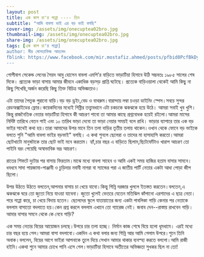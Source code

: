 ```yaml
---
layout: post
title: এক কাপ চা'র গপ্পো ---- তিন
subtitle: "আমি বাবলা ভাই এর বড় ভাই বলছি"
cover-img: /assets/img/onecuptea02bro.jpg
thumbnail-img: /assets/img/onecuptea02bro.jpg
share-img: /assets/img/onecuptea02bro.jpg
tags: [এক কাপ চা'র গপ্পো]
author: মীর মোসতাফিজ আহমেদ
fblink: https://www.facebook.com/mir.mostafiz.ahmed/posts/pfbid0PcfBkDydh8Ept1KTeJLE3MqEW5b8RT8Jp6q6bEon8AcAFcvcCtxTuuHPAdz6kg2El
---
```

<p>গোপীবাগ সেকেন্ড লেনের সৈয়দ আবু হোসেন বাবলা এমপি'র বাড়িতে ভাড়াটিয়া হিসাবে উঠি সম্ভবতঃ ১৯৮৫ সালের শেষ দিকে। প্রত্যেক ভাড়া বাসায় আমার জীবনে একাধিক বড়সড় প্রাপ্তি ঘটেছে। প্রত্যেক বাড়িওয়ালা থেকেই আমি কিছু না কিছু শিখেছি,অর্জন করেছি কিছু তিক্ত বিচিত্র অভিজ্ঞতাও।</p>
<p>এটা তাদের পৈতৃক পুরানো বাড়ি।বড় বড় ড্রইং,বেড ও বাথরুম।বারান্দায় লম্বা চওড়া ডাইনিং স্পেস।সবচে সুন্দর রেডঅক্সাইডের ফ্লোর।কয়েকদিনের মধ্যেই গিন্নীর তত্ত্বাবধানে এটা চকচকে ঝকঝকে হয়ে উঠে।  আমরা সবাই খুব খুশি। কিন্তু রাজনৈতিক নেতার ভাড়াটিয়া হিসাবে কী আচরণ পাবো তা আমার কাছে প্রশ্নবোধক হয়েই রইলো।আমরা মাসের নির্দিষ্ট তারিখে বেতন পাই এবং ১০ তারিখ ভাড়া দেবো তা ভাড়া নেয়ার সময়ই বলে রাখি। ভাড়ার ব্যাপারে তার এক বড় ভাইর সাথেই কথা হয়।তারা আমাদের উপর মানে তিন তলা বাড়ির তৃতীয় তলায় থাকেন।ওখান থেকে ফোনে বড় ভাইকে বলতে শুনি "আমি বাবলা ভাইর বড়ভাই" বলছি। এ কথা শুনলে ছেলেরা ও তাদের মা হাসাহাসি করতো।আমরা ছোটখাটো মানুষটাকে তার ছোট ভাই মনে করতাম। হ্যাঁ,চার বছর এ বাড়িতে ছিলাম,ছিটেফোঁটাও খারাপ আচরণ তো পাইনি বরং পেয়েছি অস্বাভাবিক ভদ্র আচরণ। 
</p>
<p>রাতের শিফটে দুটোর পর বাসায় ফিরতাম।মাঝে মধ্যে বাবলা সাহেব ও আমি একই সময় হাজির হতাম বাসার সামনে।ধবধবে সাদা পায়জামা-পাঞ্জাবী ও চুড়িদার নবাবী নাগরা বা স্যান্ডের পরা এ জাতীয় পার্টি নেতার একটা আধা পোড়া জীপ ছিলো।
</p>
<p>উপর উঠতে উঠতে বলতেন,আপনার বাসায় চা খেয়ে যাবো।কিন্তু গিন্নি দরজার খুললে ইতস্তত করতেন।বলতেন,এ ঝকঝকে ঘরে তো জুতো নিয়ে যাওয়া যাবেনা। জুতো খুলেই ভেতরে যেতেন মতিঝিল কাঁপানো  এরশাদের এ ছাত্র নেতা।পরে গপ্পো করে, চা খেয়ে বিদায় হতেন।
ছেলেদের স্কুলে যাতায়াতের জন্য একটা পাবলিকা গাড়ি কেনার পর নেতাকে বললাম বাসাতো বদলাতে হয়।কেন প্রশ্ন করলে বললাম এখানে তো গ্যারেজ নেই। জবাব দেন--রাস্তায় রাখবেন গাড়ি। আমার বাসার সমনে থেকে কে নেবে গাড়ি? 
</p>
<p>এক সময় নেতার বিয়ের আয়োজন চলছে।উপরে চার তলা হচ্ছে। নির্মান কাজ শেষে বিয়ে হলো ধূমধামে। এরই মধ্যে চার বছর হয়ে গেল।আমরা বাসা বদলাবো।একদিন এ কথা বলার জন্য গিন্নি আর আমি গেলাম উপরে।শুনে তিনি অবাক।বললেন, বিয়ের আগে ভাইরা আপনাকে তুলে দিয়ে সেখান আমার থাকার ব্যবস্হা করতে বললো।আমি রাজী হইনি।একথা শুনে আমার চোখে পানি এসে গেল।ভাড়াটিয়া হিসাবে অতীতের অভিজ্ঞতা সুখকর ছিল না তো!</p>



